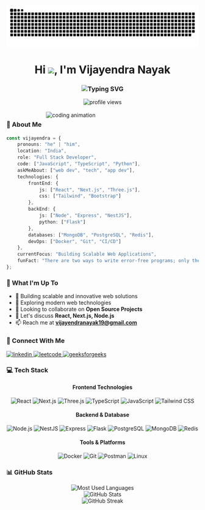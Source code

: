 <div align="center">
  <img src="https://raw.githubusercontent.com/platane/snk/output/github-contribution-grid-snake-dark.svg" alt="Snake animation" />
</div>

<h1 align="center">
  Hi <img src="https://media.giphy.com/media/hvRJCLFzcasrR4ia7z/giphy.gif" width="30px"/>, I'm Vijayendra Nayak
</h1>

<h3 align="center">
  <img src="https://readme-typing-svg.herokuapp.com?font=Fira+Code&weight=500&size=22&pause=1000&center=true&vCenter=true&random=false&width=500&lines=A+Passionate+Full-Stack+Developer;Building+Innovative+Solutions;Crafting+Digital+Experiences" alt="Typing SVG" />
</h3>

<div align="center">
  <img src="https://komarev.com/ghpvc/?username=vijayendranayak&label=Profile%20views&color=0e75b6&style=for-the-badge" alt="profile views" />
</div>

<br/>

<img align="right" alt="coding animation" width="400" src="https://user-images.githubusercontent.com/55389276/140866485-8fb1c876-9a8f-4d6a-98dc-08c4981eaf70.gif">

### 🚀 About Me

```typescript
const vijayendra = {
    pronouns: "he" | "him",
    location: "India",
    role: "Full Stack Developer",
    code: ["JavaScript", "TypeScript", "Python"],
    askMeAbout: ["web dev", "tech", "app dev"],
    technologies: {
        frontEnd: {
            js: ["React", "Next.js", "Three.js"],
            css: ["Tailwind", "Bootstrap"]
        },
        backEnd: {
            js: ["Node", "Express", "NestJS"],
            python: ["Flask"]
        },
        databases: ["MongoDB", "PostgreSQL", "Redis"],
        devOps: ["Docker", "Git", "CI/CD"]
    },
    currentFocus: "Building Scalable Web Applications",
    funFact: "There are two ways to write error-free programs; only the third one works"
};
```

### 🌟 What I'm Up To

- 🔭 Building scalable and innovative web solutions
- 🌱 Exploring modern web technologies
- 👯 Looking to collaborate on **Open Source Projects**
- 💬 Let's discuss **React, Next.js, Node.js**
- 📫 Reach me at **vijayendranayak19@gmail.com**

### 🤝 Connect With Me

<p align="left">
  <a href="https://linkedin.com/in/vijayendranayak" target="_blank">
    <img src="https://img.shields.io/badge/LinkedIn-0077B5?style=for-the-badge&logo=linkedin&logoColor=white" alt="linkedin" />
  </a>
  <a href="https://www.leetcode.com/vijayendranayak" target="_blank">
    <img src="https://img.shields.io/badge/LeetCode-FFA116?style=for-the-badge&logo=leetcode&logoColor=white" alt="leetcode" />
  </a>
  <a href="https://www.geeksforgeeks.org/user/vijayendranayak19" target="_blank">
    <img src="https://img.shields.io/badge/GeeksforGeeks-298D46?style=for-the-badge&logo=geeksforgeeks&logoColor=white" alt="geeksforgeeks" />
  </a>
</p>

### 💻 Tech Stack

<div align="center">

#### Frontend Technologies
![React](https://img.shields.io/badge/React-20232A?style=for-the-badge&logo=react&logoColor=61DAFB)
![Next.js](https://img.shields.io/badge/Next.js-000000?style=for-the-badge&logo=next.js&logoColor=white)
![Three.js](https://img.shields.io/badge/Three.js-000000?style=for-the-badge&logo=three.js&logoColor=white)
![TypeScript](https://img.shields.io/badge/TypeScript-007ACC?style=for-the-badge&logo=typescript&logoColor=white)
![JavaScript](https://img.shields.io/badge/JavaScript-F7DF1E?style=for-the-badge&logo=javascript&logoColor=black)
![Tailwind CSS](https://img.shields.io/badge/Tailwind_CSS-38B2AC?style=for-the-badge&logo=tailwind-css&logoColor=white)

#### Backend & Database
![Node.js](https://img.shields.io/badge/Node.js-339933?style=for-the-badge&logo=node.js&logoColor=white)
![NestJS](https://img.shields.io/badge/NestJS-E0234E?style=for-the-badge&logo=nestjs&logoColor=white)
![Express](https://img.shields.io/badge/Express-000000?style=for-the-badge&logo=express&logoColor=white)
![Flask](https://img.shields.io/badge/Flask-000000?style=for-the-badge&logo=flask&logoColor=white)
![PostgreSQL](https://img.shields.io/badge/PostgreSQL-316192?style=for-the-badge&logo=postgresql&logoColor=white)
![MongoDB](https://img.shields.io/badge/MongoDB-47A248?style=for-the-badge&logo=mongodb&logoColor=white)
![Redis](https://img.shields.io/badge/Redis-DC382D?style=for-the-badge&logo=redis&logoColor=white)

#### Tools & Platforms
![Docker](https://img.shields.io/badge/Docker-2496ED?style=for-the-badge&logo=docker&logoColor=white)
![Git](https://img.shields.io/badge/Git-F05032?style=for-the-badge&logo=git&logoColor=white)
![Postman](https://img.shields.io/badge/Postman-FF6C37?style=for-the-badge&logo=postman&logoColor=white)
![Linux](https://img.shields.io/badge/Linux-FCC624?style=for-the-badge&logo=linux&logoColor=black)

</div>

### 📊 GitHub Stats

<div align="center">
  <img src="https://github-readme-stats.vercel.app/api/top-langs?username=vijayendranayak&show_icons=true&locale=en&layout=compact&theme=radical&hide_border=true&bg_color=0D1117" alt="Most Used Languages" />
</div>

<div align="center">
  <img src="https://github-readme-stats.vercel.app/api?username=vijayendranayak&show_icons=true&locale=en&theme=radical&hide_border=true&bg_color=0D1117" alt="GitHub Stats" />
</div>

<div align="center">
  <img src="https://github-readme-streak-stats.herokuapp.com/?user=vijayendranayak&theme=radical&hide_border=true&background=0D1117" alt="GitHub Streak" />
</div>
